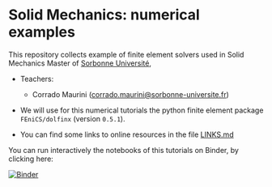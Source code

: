 # Solid Mechanics: numerical examples

This repository collects example of finite element solvers used in Solid Mechanics Master of [Sorbonne Université](http://master.spi.sorbonne-universite.fr/fr/mecanique-des-solides-et-des-structures.html),

* Teachers:
    * Corrado Maurini (corrado.maurini@sorbonne-universite.fr) 

* We will use for this numerical tutorials the python finite element package `FEniCS/dolfinx` (version `0.5.1`). 

* You can find some links to online resources in the file [LINKS.md](LINKS.md)

You can run interactively the notebooks of this tutorials on Binder, by clicking here:

[![Binder](https://mybinder.org/badge_logo.svg)](https://mybinder.org/v2/gh/msolides-2022/fem-examples/HEAD?labpath=01-LinearElasticity.ipynb)
